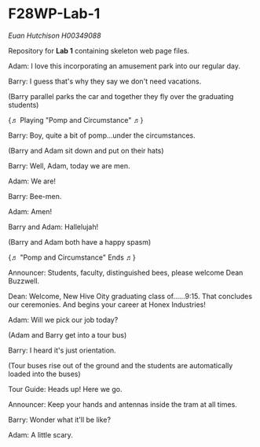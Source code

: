 # F28WP-Lab-1

*Euan Hutchison H00349088*

Repository for **Lab 1** containing skeleton web page files.


Adam:
I love this incorporating an amusement park into our regular day.

Barry:
I guess that's why they say we don't need vacations.

(Barry parallel parks the car and together they fly over the graduating students)

{♬ Playing "Pomp and Circumstance" ♬}

Barry:
Boy, quite a bit of pomp...under the circumstances.

(Barry and Adam sit down and put on their hats)

Barry:
Well, Adam, today we are men.

Adam:
We are!

Barry:
Bee-men.

Adam:
Amen!

Barry and Adam:
Hallelujah!

(Barry and Adam both have a happy spasm)

{♬ "Pomp and Circumstance" Ends ♬}

Announcer:
Students, faculty, distinguished bees, please welcome Dean Buzzwell.

Dean:
Welcome, New Hive Oity graduating class of......9:15. That concludes our ceremonies. And begins your career at Honex Industries!

Adam:
Will we pick our job today?

(Adam and Barry get into a tour bus)

Barry:
I heard it's just orientation.

(Tour buses rise out of the ground and the students are automatically loaded into the buses)

Tour Guide:
Heads up! Here we go.

Announcer:
Keep your hands and antennas inside the tram at all times.

Barry:
Wonder what it'll be like?

Adam:
A little scary.
